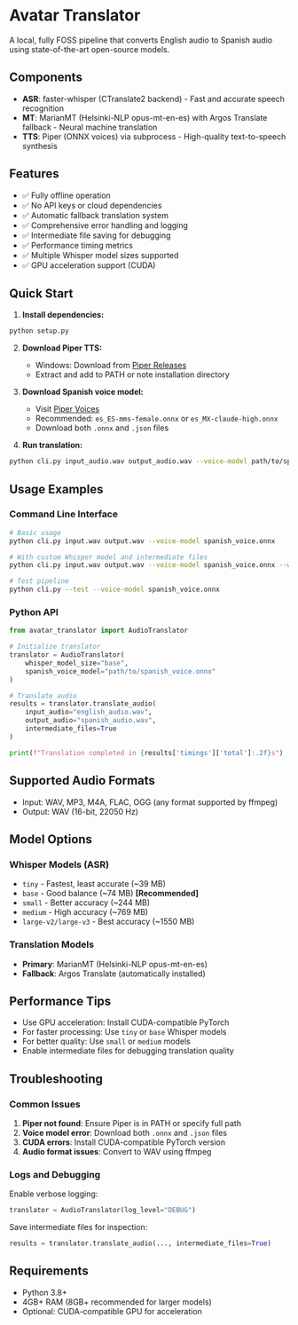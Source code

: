 # Avatar Translator

A local, fully FOSS pipeline that converts English audio to Spanish audio using state-of-the-art open-source models.

## Components

- **ASR**: faster-whisper (CTranslate2 backend) - Fast and accurate speech recognition
- **MT**: MarianMT (Helsinki-NLP opus-mt-en-es) with Argos Translate fallback - Neural machine translation
- **TTS**: Piper (ONNX voices) via subprocess - High-quality text-to-speech synthesis

## Features

- ✅ Fully offline operation
- ✅ No API keys or cloud dependencies
- ✅ Automatic fallback translation system
- ✅ Comprehensive error handling and logging
- ✅ Intermediate file saving for debugging
- ✅ Performance timing metrics
- ✅ Multiple Whisper model sizes supported
- ✅ GPU acceleration support (CUDA)

## Quick Start

1. **Install dependencies:**
```bash
python setup.py
```

2. **Download Piper TTS:**
   - Windows: Download from [Piper Releases](https://github.com/rhasspy/piper/releases)
   - Extract and add to PATH or note installation directory

3. **Download Spanish voice model:**
   - Visit [Piper Voices](https://huggingface.co/rhasspy/piper-voices/tree/main/es)
   - Recommended: `es_ES-mms-female.onnx` or `es_MX-claude-high.onnx`
   - Download both `.onnx` and `.json` files

4. **Run translation:**
```bash
python cli.py input_audio.wav output_audio.wav --voice-model path/to/spanish_voice.onnx
```

## Usage Examples

### Command Line Interface
```bash
# Basic usage
python cli.py input.wav output.wav --voice-model spanish_voice.onnx

# With custom Whisper model and intermediate files
python cli.py input.wav output.wav --voice-model spanish_voice.onnx --whisper-model small --save-intermediate

# Test pipeline
python cli.py --test --voice-model spanish_voice.onnx
```

### Python API
```python
from avatar_translator import AudioTranslator

# Initialize translator
translator = AudioTranslator(
    whisper_model_size="base",
    spanish_voice_model="path/to/spanish_voice.onnx"
)

# Translate audio
results = translator.translate_audio(
    input_audio="english_audio.wav",
    output_audio="spanish_audio.wav",
    intermediate_files=True
)

print(f"Translation completed in {results['timings']['total']:.2f}s")
```

## Supported Audio Formats

- Input: WAV, MP3, M4A, FLAC, OGG (any format supported by ffmpeg)
- Output: WAV (16-bit, 22050 Hz)

## Model Options

### Whisper Models (ASR)
- `tiny` - Fastest, least accurate (~39 MB)
- `base` - Good balance (~74 MB) **[Recommended]**
- `small` - Better accuracy (~244 MB)
- `medium` - High accuracy (~769 MB)
- `large-v2/large-v3` - Best accuracy (~1550 MB)

### Translation Models
- **Primary**: MarianMT (Helsinki-NLP opus-mt-en-es)
- **Fallback**: Argos Translate (automatically installed)

## Performance Tips

- Use GPU acceleration: Install CUDA-compatible PyTorch
- For faster processing: Use `tiny` or `base` Whisper models
- For better quality: Use `small` or `medium` models
- Enable intermediate files for debugging translation quality

## Troubleshooting

### Common Issues

1. **Piper not found**: Ensure Piper is in PATH or specify full path
2. **Voice model error**: Download both `.onnx` and `.json` files
3. **CUDA errors**: Install CUDA-compatible PyTorch version
4. **Audio format issues**: Convert to WAV using ffmpeg

### Logs and Debugging

Enable verbose logging:
```python
translator = AudioTranslator(log_level="DEBUG")
```

Save intermediate files for inspection:
```python
results = translator.translate_audio(..., intermediate_files=True)
```

## Requirements

- Python 3.8+
- 4GB+ RAM (8GB+ recommended for larger models)
- Optional: CUDA-compatible GPU for acceleration

